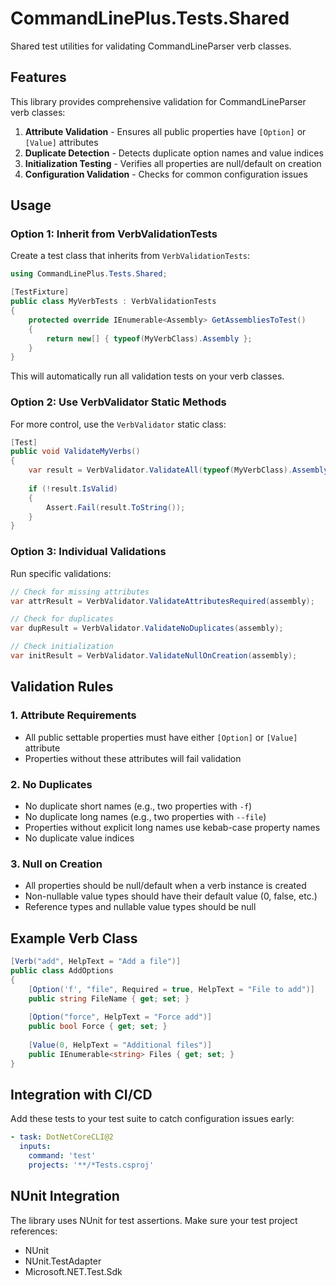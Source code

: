 # CommandLinePlus.Tests.Shared

Shared test utilities for validating CommandLineParser verb classes.

## Features

This library provides comprehensive validation for CommandLineParser verb classes:

1. **Attribute Validation** - Ensures all public properties have `[Option]` or `[Value]` attributes
2. **Duplicate Detection** - Detects duplicate option names and value indices
3. **Initialization Testing** - Verifies all properties are null/default on creation
4. **Configuration Validation** - Checks for common configuration issues

## Usage

### Option 1: Inherit from VerbValidationTests

Create a test class that inherits from `VerbValidationTests`:

```csharp
using CommandLinePlus.Tests.Shared;

[TestFixture]
public class MyVerbTests : VerbValidationTests
{
    protected override IEnumerable<Assembly> GetAssembliesToTest()
    {
        return new[] { typeof(MyVerbClass).Assembly };
    }
}
```

This will automatically run all validation tests on your verb classes.

### Option 2: Use VerbValidator Static Methods

For more control, use the `VerbValidator` static class:

```csharp
[Test]
public void ValidateMyVerbs()
{
    var result = VerbValidator.ValidateAll(typeof(MyVerbClass).Assembly);
    
    if (!result.IsValid)
    {
        Assert.Fail(result.ToString());
    }
}
```

### Option 3: Individual Validations

Run specific validations:

```csharp
// Check for missing attributes
var attrResult = VerbValidator.ValidateAttributesRequired(assembly);

// Check for duplicates
var dupResult = VerbValidator.ValidateNoDuplicates(assembly);

// Check initialization
var initResult = VerbValidator.ValidateNullOnCreation(assembly);
```

## Validation Rules

### 1. Attribute Requirements

- All public settable properties must have either `[Option]` or `[Value]` attribute
- Properties without these attributes will fail validation

### 2. No Duplicates

- No duplicate short names (e.g., two properties with `-f`)
- No duplicate long names (e.g., two properties with `--file`)
- Properties without explicit long names use kebab-case property names
- No duplicate value indices

### 3. Null on Creation

- All properties should be null/default when a verb instance is created
- Non-nullable value types should have their default value (0, false, etc.)
- Reference types and nullable value types should be null

## Example Verb Class

```csharp
[Verb("add", HelpText = "Add a file")]
public class AddOptions
{
    [Option('f', "file", Required = true, HelpText = "File to add")]
    public string FileName { get; set; }
    
    [Option("force", HelpText = "Force add")]
    public bool Force { get; set; }
    
    [Value(0, HelpText = "Additional files")]
    public IEnumerable<string> Files { get; set; }
}
```

## Integration with CI/CD

Add these tests to your test suite to catch configuration issues early:

```yaml
- task: DotNetCoreCLI@2
  inputs:
    command: 'test'
    projects: '**/*Tests.csproj'
```

## NUnit Integration

The library uses NUnit for test assertions. Make sure your test project references:

- NUnit
- NUnit.TestAdapter
- Microsoft.NET.Test.Sdk